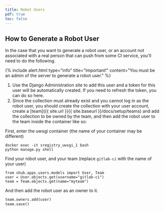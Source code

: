```yaml
---
title: Robot Users
pdf: true
toc: false
---
```


## How to Generate a Robot User

In the case that you want to generate a robot user, or an account not associated with
a real person that can push from some CI service, you'll need to do the following.

{% include alert.html type="info" title="Important!" content="You must be an admin of the server to generate a robot user." %}

 1. Use the Django Administration site to add this user and a token for this user will be automatically created. If you need to refresh the token, you can do so here.
 2. Since the collection must already exist and you cannot log in as the robot user, you should create the collection with your user account, create a [team]({{ site.url }}{{ site.baseurl }}/docs/setup/teams) and add the collection to be owned by the team, and then add the robot user to the team inside the container like so:

First, enter the uwsgi container (the name of your container may be different)

```
docker exec -it sregistry_uwsgi_1 bash
python manage.py shell
```

Find your robot user, and your team (replace `gitlab-ci` with the name of your user)

```
from shub.apps.users.models import User, Team
user = User.objects.get(username="gitlab-ci")
team = Team.objects.get(name="myteam")
```

And then add the robot user as an owner to it.

```python
team.owners.add(user)
team.save()
```
